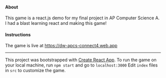 #### About
This game is a react.js demo for my final project in AP Computer Science A. I had a blast learning react and making this game!

#### Instructions
The game is live at https://dw-apcs-connect4.web.app
<hr>

This project was bootstrapped with [Create React App]("https://github.com/facebook/create-react-app").
To run the game on your local machine, run `npm start` and go to `localhost:3000`
Edit `index` files in `src` to customize the game.